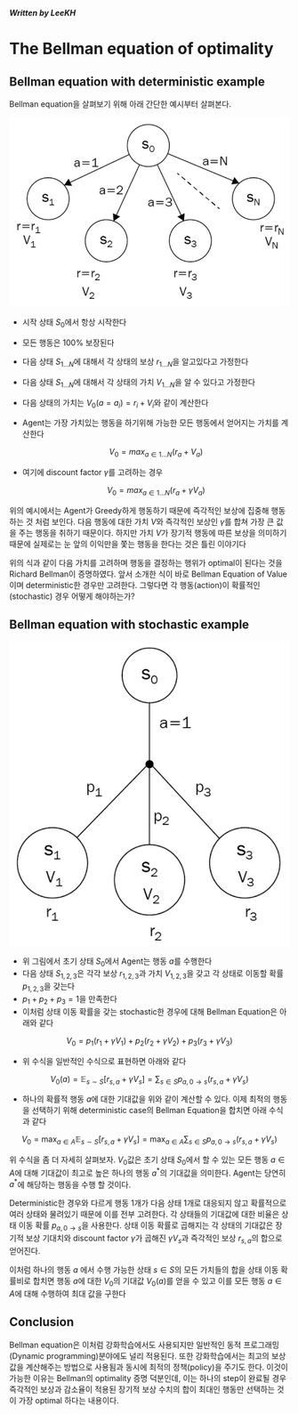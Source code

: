 ***Written by LeeKH***

# The Bellman equation of optimality

## Bellman equation with deterministic example

Bellman equation을 살펴보기 위해 아래 간단한 예시부터 살펴본다.

![](assets/1549849713471.png)

* 시작 상태 $S_{0}​$에서 항상 시작한다
* 모든 행동은 100% 보장된다
* 다음 상태 $S_{1...N}​$에 대해서 각 상태의 보상 $r_{1...N}​$을 알고있다고 가정한다
* 다음 상태 $S_{1 ... N}​$에 대해서 각 상태의 가치 $V_{1...N}​$을 알 수 있다고 가정한다

* 다음 상태의 가치는 $V_{0}(a = a_{i}) = r_{i} + V_{i}​$ 와 같이 계산한다

* Agent는 가장 가치있는 행동을 하기위해 가능한 모든 행동에서 얻어지는 가치를 계산한다

  
  $$
  V_{0} = max_{a\in 1...N}(r_{a} + V_{a})
  $$



* 여기에 discount factor $\gamma$를 고려하는 경우

  
  $$
  V_{0} = max_{a\in 1...N}(r_{a} + \gamma V_{a})
  $$
  

위의 예시에서는 Agent가 Greedy하게 행동하기 때문에 즉각적인 보상에 집중해 행동하는 것 처럼 보인다. 다음 행동에 대한 가치 $V$와 즉각적인 보상인 $\gamma$를 합쳐 가장 큰 값을 주는 행동을 취하기 때문이다. 하지만 가치 $V$가 장기적 행동에 따른 보상을 의미하기 때문에 실제로는 눈 앞의 이익만을 쫓는 행동을 한다는 것은 틀린 이야기다

위의 식과 같이 다음 가치를 고려하며 행동을 결정하는 행위가 optimal이 된다는 것을 Richard Bellman이 증명하였다. 앞서 소개한 식이 바로 Bellman Equation of Value이며 deterministic한 경우만 고려한다. 그렇다면 각 행동(action)이 확률적인(stochastic) 경우 어떻게 해야하는가? 



## Bellman equation with stochastic example

![](assets/1549852165391.png)



* 위 그림에서 초기 상태 $S_{0}$에서 Agent는 행동 $a$를 수행한다
* 다음 상태 $S_{1,2,3}$은 각각 보상 $r_{1,2,3}$과 가치 $V_{1,2,3}$을 갖고 각 상태로 이동할 확률 $p_{1,2,3}$을 갖는다
* $p_{1} + p_{2} + p_{3} = 1$을 만족한다
* 이처럼 상태 이동 확률을 갖는 stochastic한 경우에 대해 Bellman Equation은 아래와 같다

$$
V_{0} = p_1(r_1 + \gamma V_1) + p_2(r_2 + \gamma V_2) + p_3(r_3 + \gamma V_3)
$$

* 위 수식을 일반적인 수식으로 표현하면 아래와 같다

$$
V_{0}(a) = \mathbb{E}_{s \sim S}[r_{s,a} + \gamma V_s] = \sum_{s \in S} p_{a,0 \to s}(r_{s,a} + \gamma V_s)
$$

* 하나의 확률적 행동 $a$에 대한 기대값을 위와 같이 계산할 수 있다. 이제 최적의 행동을 선택하기 위해 deterministic case의 Bellman Equation을 합치면 아래 수식과 같다

$$
V_{0} = \max_{a \in A} \mathbb{E}_{s \sim S}[r_{s,a} + \gamma V_s] = \max_{a \in A} \sum_{s \in S} p_{a,0 \to s}(r_{s,a} + \gamma V_s)
$$

위 수식을 좀 더 자세히 살펴보자. $V_0$값은 초기 상태 $S_0$에서 할 수 있는 모든 행동 $a \in A$에 대해 기대값이 최고로 높은 하나의 행동 $a^*$의 기대값을 의미한다. Agent는 당연히 $a^*$에 해당하는 행동을 수행 할 것이다. 

Deterministic한 경우와 다르게 행동 1개가 다음 상태 1개로 대응되지 않고 확률적으로 여러 상태와 물려있기 때문에 이를 전부 고려한다. 각 상태들의 기대값에 대한 비율은 상태 이동 확률 $p_{a,0 \to s}$을 사용한다. 상태 이동 확률로 곱해지는 각 상태의 기대값은 장기적 보상 기대치와 discount factor $\gamma$가 곱해진 $\gamma V_s$과 즉각적인 보상 $r_{s,a}$의 합으로 얻어진다.  

이처럼 하나의 행동 $a$ 에서 수행 가능한 상태 $s \in S$의 모든 가치들의 합을 상태 이동 확률비로 합치면 행동 $a$에 대한 $V_{0}$의 기대값 $V_{0}(a)$를 얻을 수 있고 이를 모든 행동 $a \in A$에 대해 수행하여 최대 값을 구한다 



## Conclusion

Bellman equation은 이처럼 강화학습에서도 사용되지만 일반적인 동적 프로그래밍(Dynamic programming)분야에도 널리 적용된다. 또한 강화학습에서는 최고의 보상값을 계산해주는 방법으로 사용됨과 동시에 최적의 정책(policy)을 주기도 한다. 이것이 가능한 이유는 Bellman의 optimality 증명 덕분인데, 이는 하나의 step이 완료될 경우 즉각적인 보상과 감소율이 적용된 장기적 보상 수치의 합이 최대인 행동만 선택하는 것이 가장 optimal 하다는 내용이다.





















